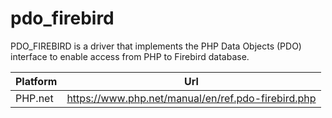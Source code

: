 # pdo_firebird

PDO_FIREBIRD is a driver that implements the PHP Data Objects (PDO) interface to enable access from PHP to Firebird database.

| Platform | Url                                                              |
|----------|------------------------------------------------------------------|
| PHP.net  | https://www.php.net/manual/en/ref.pdo-firebird.php               |
